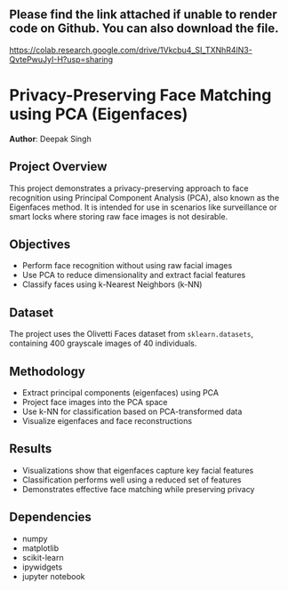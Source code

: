 ## Please find the link attached if unable to render code on Github. You can also download the file.
https://colab.research.google.com/drive/1Vkcbu4_SI_TXNhR4lN3-QvtePwuJyI-H?usp=sharing
# Privacy-Preserving Face Matching using PCA (Eigenfaces)

**Author**: Deepak Singh

## Project Overview

This project demonstrates a privacy-preserving approach to face recognition using Principal Component Analysis (PCA), also known as the Eigenfaces method. It is intended for use in scenarios like surveillance or smart locks where storing raw face images is not desirable.

## Objectives

- Perform face recognition without using raw facial images
- Use PCA to reduce dimensionality and extract facial features
- Classify faces using k-Nearest Neighbors (k-NN)

## Dataset

The project uses the Olivetti Faces dataset from `sklearn.datasets`, containing 400 grayscale images of 40 individuals.

## Methodology

- Extract principal components (eigenfaces) using PCA
- Project face images into the PCA space
- Use k-NN for classification based on PCA-transformed data
- Visualize eigenfaces and face reconstructions

## Results

- Visualizations show that eigenfaces capture key facial features
- Classification performs well using a reduced set of features
- Demonstrates effective face matching while preserving privacy

## Dependencies

- numpy
- matplotlib
- scikit-learn
- ipywidgets
- jupyter notebook
